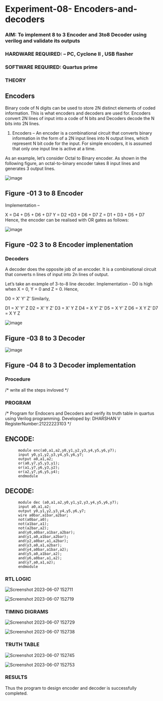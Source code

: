 # Experiment-08- Encoders-and-decoders 
### AIM: To implement 8 to 3 Encoder and  3to8 Decoder using verilog and validate its outputs
### HARDWARE REQUIRED:  – PC, Cyclone II , USB flasher
### SOFTWARE REQUIRED:   Quartus prime
### THEORY 

## Encoders
Binary code of N digits can be used to store 2N distinct elements of coded information. This is what encoders and decoders are used for. Encoders convert 2N lines of input into a code of N bits and Decoders decode the N bits into 2N lines.

1. Encoders –
An encoder is a combinational circuit that converts binary information in the form of a 2N input lines into N output lines, which represent N bit code for the input. For simple encoders, it is assumed that only one input line is active at a time.

As an example, let’s consider Octal to Binary encoder. As shown in the following figure, an octal-to-binary encoder takes 8 input lines and generates 3 output lines.

![image](https://user-images.githubusercontent.com/36288975/171543588-bc0746df-a173-4b35-989e-5fb7d385fe8a.png)
## Figure -01 3 to 8 Encoder 


Implementation –

X = D4 + D5 + D6 + D7
Y = D2 +D3 + D6 + D7
Z = D1 + D3 + D5 + D7 
Hence, the encoder can be realised with OR gates as follows:


![image](https://user-images.githubusercontent.com/36288975/171543740-68403b82-aa93-4c98-9343-f32b14885a2e.png)
## Figure -02 3 to 8 Encoder implenentation 

 ### Decoders 
A decoder does the opposite job of an encoder. It is a combinational circuit that converts n lines of input into 2n lines of output.

Let’s take an example of 3-to-8 line decoder.
Implementation –
D0 is high when X = 0, Y = 0 and Z = 0. Hence,

D0 = X’ Y’ Z’ 
Similarly,

D1 = X’ Y’ Z
D2 = X’ Y Z’
D3 = X’ Y Z
D4 = X Y’ Z’
D5 = X Y’ Z
D6 = X Y Z’
D7 = X Y Z 


![image](https://user-images.githubusercontent.com/36288975/171543978-ee2d0671-2846-40a1-8705-507fd6287a49.png)
## Figure -03 8 to 3 Decoder 



![image](https://user-images.githubusercontent.com/36288975/171543866-5a6eace6-8683-49d7-9c4f-a7cb30ec3035.png)
## Figure -04 8 to 3 Decoder implementation 

### Procedure
/* write all the steps invloved */



### PROGRAM 
/*
Program for Endocers and Decoders  and verify its truth table in quartus using Verilog programming.
Developed by: DHARSHAN V
RegisterNumber:21222223103
*/

## ENCODE:
```
      module enc(a0,a1,a2,y0,y1,y2,y3,y4,y5,y6,y7);
      input y0,y1,y2,y3,y4,y5,y6,y7;
      output a0,a1,a2;
      or(a0,y7,y5,y3,y1);
      or(a1,y7,y6,y3,y2);
      or(a2,y7,y6,y5,y4);
      endmodule
```
## DECODE:
```
      module dec (a0,a1,a2,y0,y1,y2,y3,y4,y5,y6,y7);
      input a0,a1,a2;
      output y0,y1,y2,y3,y4,y5,y6,y7;
      wire a0bar,a1bar,a2bar;
      not(a0bar,a0);
      not(a1bar,a1);
      not(a2bar,a2);
      and(y0,a0bar,a1bar,a2bar);
      and(y1,a0,a1bar,a2bar);
      and(y2,a0bar,a1,a2bar);
      and(y3,a0,a1,a2bar);
      and(y4,a0bar,a1bar,a2);
      and(y5,a0,a1bar,a2);
      and(y6,a0bar,a1,a2);
      and(y7,a0,a1,a2);
      endmodule
```




### RTL LOGIC  


![Screenshot 2023-06-07 152711](https://github.com/Dharshan011/Experiment-08-Encoders-and-decoders-/assets/113497491/cd8454dc-73a1-44d3-8260-392b836420f3)

![Screenshot 2023-06-07 152719](https://github.com/Dharshan011/Experiment-08-Encoders-and-decoders-/assets/113497491/b3ec6078-1078-4174-8739-056768138e22)





### TIMING DIGRAMS  

![Screenshot 2023-06-07 152729](https://github.com/Dharshan011/Experiment-08-Encoders-and-decoders-/assets/113497491/e97ed875-b53f-42ee-b42c-d626de2e54fd)

![Screenshot 2023-06-07 152738](https://github.com/Dharshan011/Experiment-08-Encoders-and-decoders-/assets/113497491/cf930f8f-c8b4-4643-9de2-aa1fb45cd7c4)



### TRUTH TABLE 

![Screenshot 2023-06-07 152745](https://github.com/Dharshan011/Experiment-08-Encoders-and-decoders-/assets/113497491/370a8524-30d3-489b-bc10-65b877f2cf16)


![Screenshot 2023-06-07 152753](https://github.com/Dharshan011/Experiment-08-Encoders-and-decoders-/assets/113497491/7befcf46-700d-4077-acc1-9b012ced4c23)



### RESULTS 

Thus the program to design encoder and decoder is successfully completed.
